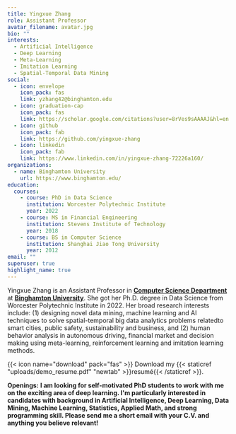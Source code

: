 ```yaml
---
title: Yingxue Zhang
role: Assistant Professor
avatar_filename: avatar.jpg
bio: ""
interests:
  - Artificial Intelligence
  - Deep Learning
  - Meta-Learning
  - Imitation Learning
  - Spatial-Temporal Data Mining
social:
  - icon: envelope
    icon_pack: fas
    link: yzhang42@binghamton.edu
  - icon: graduation-cap
    icon_pack: fas
    link: https://scholar.google.com/citations?user=8rVes9sAAAAJ&hl=en
  - icon: github
    icon_pack: fab
    link: https://github.com/yingxue-zhang
  - icon: linkedin
    icon_pack: fab
    link: https://www.linkedin.com/in/yingxue-zhang-72226a160/
organizations:
  - name: Binghamton University
    url: https://www.binghamton.edu/
education:
  courses:
    - course: PhD in Data Science
      institution: Worcester Polytechnic Institute
      year: 2022
    - course: MS in Financial Engineering
      institution: Stevens Institute of Technology
      year: 2018
    - course: BS in Computer Science
      institution: Shanghai Jiao Tong University
      year: 2012
email: ""
superuser: true
highlight_name: true
---
```

Yingxue Zhang is an Assistant Professor in **[Computer Science Department](https://www.binghamton.edu/computer-science/index.html)** at **[Binghamton University](https://www.binghamton.edu/)**. She got her Ph.D. degree in Data Science from Worcester Polytechnic Institute in 2022. Her broad research interests include: (1) designing novel data mining, machine learning and AI techniques to solve spatial-temporal big data analytics problems relatedto smart cities, public safety, sustainability and business, and (2) human behavior analysis in autonomous driving, financial market and decision making using meta-learning, reinforcement learning and imitation learning methods.

{{< icon name="download" pack="fas" >}} Download my {{< staticref "uploads/demo_resume.pdf" "newtab" >}}resumé{{< /staticref >}}.

**Openings:** **I am looking for self-motivated PhD students to work with me on the exciting area of deep learning. I'm particularly interested in candidates with background in Artificial Intelligence, Deep Learning, Data Mining, Machine Learning, Statistics, Applied Math, and strong programming skill. Please send me a short email with your C.V. and anything you believe relevant!**